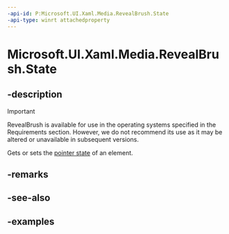 ```yaml
---
-api-id: P:Microsoft.UI.Xaml.Media.RevealBrush.State
-api-type: winrt attachedproperty
---
```


# Microsoft.UI.Xaml.Media.RevealBrush.State

<!--
see GetState, and SetState
-->


## -description

> [!Important]
> RevealBrush is available for use in the operating systems specified in the Requirements section. However, we do not recommend its use as it may be altered or unavailable in subsequent versions.

Gets or sets the [pointer state](revealbrushstate.md) of an element.

## -remarks

## -see-also

## -examples


